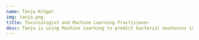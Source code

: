 ```yaml
---
name: Tanja Krüger
img: tanja.png
title: Toxiniologist and Machine Learning Practicioner
desc: Tanja is using Machine Learning to predict bacterial exotoxins in her research.
---
```

